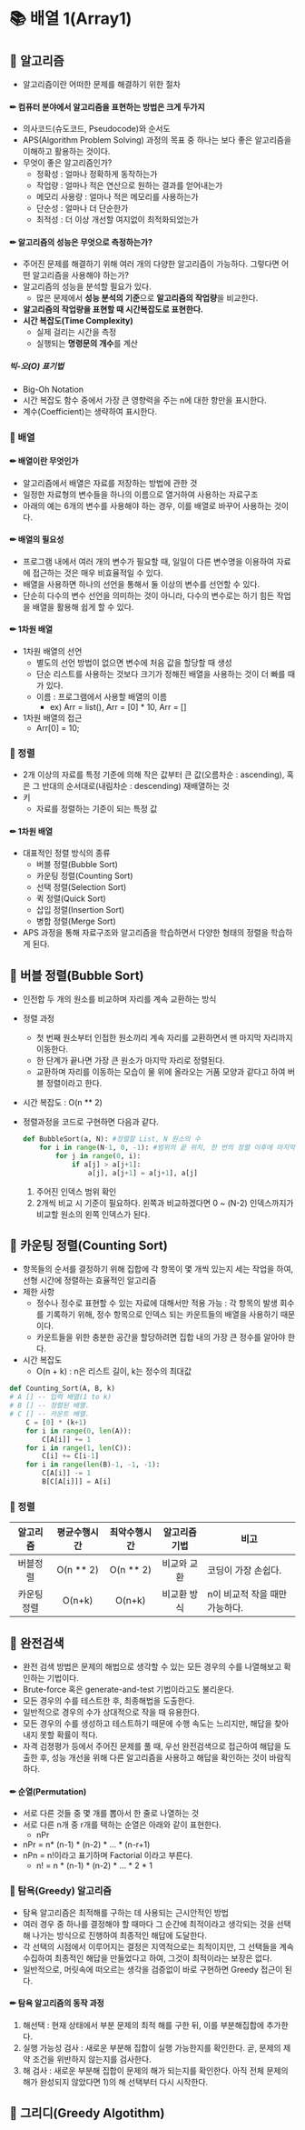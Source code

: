 # 📚 배열 1(Array1)

## 📕 알고리즘

- 알고리즘이란 어떠한 문제를 해결하기 위한 절차

#### ✏ 컴퓨터 분야에서 알고리즘을 표현하는 방법은 크게 두가지

- 의사코드(슈도코드, Pseudocode)와 순서도
- APS(Algorithm Problem Solving) 과정의 목표 중 하나는 보다 좋은 알고리즘을 이해하고 활용하는 것이다.
- 무엇이 좋은 알고리즘인가?
  - 정확성 : 얼마나 정확하게 동작하는가
  - 작업량 : 얼마나 적은 연산으로 원하는 결과를 얻어내는가
  - 메모리 사용량 : 얼마나 적은 메모리를 사용하는가
  - 단순성  : 얼마나 더 단순한가
  - 최적성 : 더 이상 개선할 여지없이 최적화되었는가



#### ✏ 알고리즘의 성능은 무엇으로 측정하는가?

- 주어진 문제를 해결하기 위해 여러 개의 다양한 알고리즘이 가능하다. 그렇다면 어떤 알고리즘을 사용해야 하는가?
- 알고리즘의 성능을 분석할 필요가 있다.
  - 많은 문제에서 **성능 분석의 기준**으로 **알고리즘의 작업량**을 비교한다.
- **알고리즘의 작업량을 표현할 때 시간복잡도로 표현한다.**
- **시간 복잡도(Time Complexity)**
  - 실제 걸리는 시간을 측정
  - 실행되는 **명령문의 개수**를 계산

##### 빅-오(O) 표기법

- Big-Oh Notation
- 시간 복잡도 함수 중에서 가장 큰 영향력을 주는 n에 대한 항만을 표시한다.
- 계수(Coefficient)는 생략하여 표시한다.



### 📃 배열

#### ✏ 배열이란 무엇인가

- 알고리즘에서 배열은 자료를 저장하는 방법에 관한 것
- 일정한 자료형의 변수들을 하나의 이름으로 열거하여 사용하는 자료구조
- 아래의 예는 6개의 변수를 사용해야 하는 경우, 이를 배열로 바꾸어 사용하는 것이다.



#### ✏ 배열의 필요성

- 프로그램 내에서 여러 개의 변수가 필요할 때, 일일이 다른 변수명을 이용하여 자료에 접근하는 것은 매우 비효율적일 수 있다.
- 배열을 사용하면 하나의 선언을  통해서 둘 이상의 변수를 선언할 수 있다.
- 단순히 다수의 변수 선언을 의미하는 것이 아니라, 다수의 변수로는 하기 힘든 작업을 배열을 활용해 쉽게 할 수 있다.



#### ✏ 1차원 배열

- 1차원 배열의 선언
  - 별도의 선언 방법이 없으면 변수에 처음 값을 할당할 때 생성
  - 단순 리스트를 사용하는 것보다 크기가 정해진 배열을 사용하는 것이 더 빠를 때가 있다.
  - 이름 : 프로그램에서 사용할 배열의 이름
    - ex) Arr = list(), Arr = [0] * 10, Arr = []
- 1차원 배열의 접근
  - Arr[0] = 10; 



### 📃 정렬

- 2개 이상의 자료를 특정 기준에 의해 작은 값부터 큰 값(오름차순 : ascending), 혹은 그 반대의 순서대로(내림차순 : descending) 재배열하는 것
- 키
  - 자료를 정렬하는 기준이 되는 특정 값

#### ✏ 1차원 배열

- 대표적인 정렬 방식의 종류
  - 버블 정렬(Bubble Sort)
  - 카운팅 정렬(Counting Sort)
  - 선택 정렬(Selection Sort)
  - 퀵 정렬(Quick Sort)
  - 삽입 정렬(Insertion Sort)
  - 병합 정렬(Merge Sort)
- APS 과정을 통해 자료구조와 알고리즘을 학습하면서 다양한 형태의 정렬을 학습하게 된다.



## 📙 버블 정렬(Bubble Sort)

- 인전합 두 개의 원소를 비교하며 자리를 계속 교환하는 방식
- 정렬 과정
  - 첫 번째 원소부터 인접한 원소끼리 계속 자리를 교환하면서 맨 마지막 자리까지 이동한다.
  - 한 단계가 끝나면 가장 큰 원소가 마지막 자리로 정렬된다.
  - 교환하며 자리를 이동하는 모습이 물 위에 올라오는 거품 모양과 같다고 하여 버블 정렬이라고 한다.

- 시간 복잡도 : O(n ** 2)

- 정렬과정을 코드로 구현하면 다음과 같다.

  ``` python
  def BubbleSort(a, N): #정렬할 List, N 원소의 수
      for i in range(N-1, 0, -1): #범위의 끝 위치, 한 번의 정렬 이후에 마지막 요소는 제외되기 때문에 뒤에서부터 줄어드는 개념이다.
          for j in range(0, i):
              if a[j] > a[j+1]:
                  a[j], a[j+1] = a[j+1], a[j]
  ```

  1. 주어진 인덱스 범위 확인
  2. 2개씩 비교 시 기준이 필요하다. 왼쪽과 비교하겠다면 0 ~ (N-2) 인덱스까지가 비교할 원소의 왼쪽 인덱스가 된다. 



## 📒 카운팅 정렬(Counting Sort)

- 항목들의 순서를 결정하기 위해 집합에 각 항목이 몇 개씩 있는지 세는 작업을 하여, 선형 시간에 정렬하는 효율적인 알고리즘
- 제한 사항
  - 정수나 정수로 표현할 수 있는 자료에 대해서만 적용 가능 : 각 항목의 발생 회수를 기록하기 위해, 정수 항목으로 인덱스 되는 카운트들의 배열을 사용하기 때문이다.
  - 카운트들을 위한 충분한 공간을 할당하려면 집합 내의 가장 큰 정수를 알아야 한다.
- 시간 복잡도
  - O(n + k) : n은 리스트 길이, k는 정수의 최대값

```python
def Counting_Sort(A, B, k)
# A [] -- 입력 배열(1 to k)
# B [] -- 정렬된 배열.
# C [] -- 카운트 배열.
	C = [0] * (k+1)
    for i in range(0, len(A)):
        C[A[i]] += 1
    for i in range(1, len(C)):
        C[i] += C[i-1]
    for i in range(len(B)-1, -1, -1):
        C[A[i]] -= 1
        B[C[A[i]]] = A[i]
```



### 📃 정렬

|  알고리즘   | 평균수행시간 | 최악수행시간 | 알고리즘기법 | 비고                           |
| :---------: | :----------: | :----------: | :----------: | ------------------------------ |
|  버블정렬   |  O(n ** 2)   |  O(n ** 2)   | 비교와 교환  | 코딩이 가장 손쉽다.            |
| 카운팅 정렬 |    O(n+k)    |    O(n+k)    | 비교환 방식  | n이 비교적 작을 때만 가능하다. |





## 📗 완전검색

- 완전 검색 방법은 문제의 해법으로 생각할 수 있는 모든 경우의 수를 나열해보고 확인하는 기법이다.
- Brute-force 혹은 generate-and-test 기법이라고도 불리운다.
- 모든 경우의 수를 테스트한 후, 최종해법을 도출한다.
- 일반적으로 경우의 수가 상대적으로 작을 때 유용한다.
- 모든 경우의 수를 생성하고 테스트하기 때문에 수행 속도는 느리지만, 해답을 찾아내지 못할 확률이 적다.
- 자격 검졍평가 등에서 주어진 문제를 풀 때, 우선 완전검색으로 접근하여 해답을 도출한 후, 성능 개선을 위해 다른 알고리즘을 사용하고 해답을 확인하는 것이 바람직하다.



#### ✏ 순열(Permutation)

-  서로 다른 것들 중 몇 개를 뽑아서 한 줄로 나열하는 것
- 서로 다른 n개 중 r개를 택하는 순열은 아래와 같이 표현한다. 
  - nPr
- nPr = n* (n-1) * (n-2) * ... * (n-r+1)
- nPn = n!이라고 표기하며 Factorial 이라고 부른다.
  - n! = n * (n-1) * (n-2) * ... * 2 * 1



### 📃 탐욕(Greedy) 알고리즘

- 탐욕 알고리즘은 최적해를 구하는 데 사용되는 근시안적인 방법
- 여러 경우 중 하나를 결정해야 할 때마다 그 순간에 최적이라고 생각되는 것을 선택해 나가는 방식으로 진행하여 최종적인 해답에 도달한다.
- 각 선택의 시점에서 이루어지는 결정은 지역적으로는 최적이지만, 그 선택들을 계속 수집하여 최종적인 해답을 만들었다고 하여, 그것이 최적이라는 보장은 없다.
- 일반적으로, 머릿속에 떠오르는 생각을 검증없이 바로 구현하면 Greedy 접근이 된다.

#### ✏ 탐욕 알고리즘의 동작 과정

1) 해선택 : 현재 상태에서 부분 문제의 최적 해를 구한 뒤, 이를 부분해집합에 추가한다.
2) 실행 가능성 검사 : 새로운 부분해 집합이 실행 가능한지를 확인한다. 곧, 문제의 제약 조건을 위반하지 않는지를 검사한다.
3) 해 검사 : 새로운 부분해 집합이 문제의 해가 되는지를 확인한다. 아직 전체 문제의 해가 완성되지 않았다면 1)의 해 선택부터 다시 시작한다.



## 📘 그리디(Greedy Algotithm)